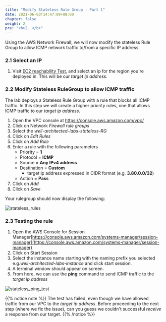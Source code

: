 ```yaml
---
title: "Modify Stateless Rule Group - Part 1"
date: 2021-06-03T14:47:09+08:00
chapter: false
weight: 2
pre: "<b>2. </b>"
---
```


Using the AWS Network Firewall, we will now modify the stateless Rule Group to allow ICMP network traffic to/from a specific IP address.

### 2.1 Select an IP

1. Visit [EC2 reachability Test](http://ec2-reachability.amazonaws.com/), and select an ip for the region you're deployed in. This will be our *target ip address*.

### 2.2 Modify Stateless RuleGroup to allow ICMP traffic

The lab deploys a Stateless Rule Group with a rule that blocks all ICMP traffic. In this step we will create a higher priority rules, one that allows ICMP traffic to our *target ip address*.

1. Open the VPC console at https://console.aws.amazon.com/vpc/
2. Click on Network *Firewall rule groups*
3. Select the *well-architected-labs-stateless-RG*
4. Click on *Edit Rules*
5. Click on *Add Rule*
6. Enter a rule with the following parameters
    * Priority = **1**
    * Protocol = **ICMP**
    * Source = **Any IPv4 address**
    * Destination = **Custom**
        * target ip address expressed in CIDR format (e.g. **3.80.0.0/32**)
    * Action = **Pass**
7. Click on *Add*
8. Click on *Save*

Your rulegroup should now display the following:

![stateless_rules](/Security/200_Network_Firewall_for_filtering_traffic/Images/stateless_rule_group_1.png)

### 2.3 Testing the rule

1. Open the AWS Console for Session Manager[https://console.aws.amazon.com/systems-manager/session-manager](https://console.aws.amazon.com/systems-manager/session-manager)
2. Click on Start Session
3. Select the instance name starting with the naming prefix you selected e.g.*well-architected-labs-instance* and click start session.
4. A terminal window should appear on screen.
5. From here, we can use the **ping** command to send ICMP traffic to the *target ip address*

![stateless_ping_test](/Security/200_Network_Firewall_for_filtering_traffic/Images/stateless_ping_test_fail.png)

{{% notice note %}}
The test has failed, even though we have allowed traffic from our VPC to the *target ip address*. Before proceeding to the next step (where we fix the issue), can you guess we couldn't successful *receive* a response from our target.
{{% /notice %}}